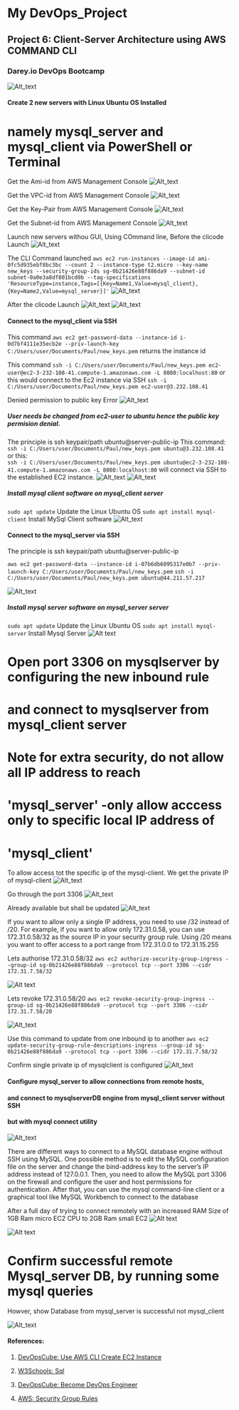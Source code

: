 # My DevOps_Project 

## Project 6: Client-Server Architecture using AWS COMMAND CLI

### Darey.io DevOps Bootcamp

![Alt_text](img/00.cli_server.png)


#### Create 2 new servers with Linux Ubuntu OS Installed
# namely mysql_server and mysql_client via PowerShell or Terminal
Get the Ami-id from AWS Management Console
![Alt_text](img/01.Ami-id.png)

Get the VPC-id from AWS Management Console
![Alt_text](img/02.VPC-id.png)

Get the Key-Pair from AWS Management Console
![Alt_text](img/03.keypair.png)

Get the Subnet-id from AWS Management Console
![Alt_text](img/04.subnet-id.png)

Launch new servers withou GUI, Using COmmand line, 
Before the clicode Launch
![Alt_text](img/05a.b4clicode.png)


The CLI Command launched
```aws ec2 run-instances --image-id ami-0fc5d935ebf8bc3bc --count 2 --instance-type t2.micro --key-name new_keys --security-group-ids sg-0b21426e88f886da9 --subnet-id  subnet-0a0e3a8df801bcd0b --tag-specifications 'ResourceType=instance,Tags=[{Key=Name1,Value=mysql_client},{Key=Name2,Value=mysql_server}]'```
![Alt_text](img/05b.clicode.png)


After the clicode Launch
![Alt_text](img/05c.afterclicodea.png)
![Alt_text](img/05d.afterclicodeb.png)




#### Connect to the mysql_client via SSH
This command ```aws ec2 get-password-data --instance-id i-0d7bf4111e35ecb2e --priv-launch-key C:/Users/user/Documents/Paul/new_keys.pem```
returns the instance id

This command ```ssh -i C:/Users/user/Documents/Paul/new_keys.pem ec2-user@ec2-3-232-108-41.compute-1.amazonaws.com -L 8080:localhost:80```
or this would connect to the Ec2 instance via SSH
```ssh -i C:/Users/user/Documents/Paul/new_keys.pem ec2-user@3.232.108.41```

Denied permission to public key Error
![Alt_text](img/6a.CLISSHConnectError.png)  

##### User needs be changed from ec2-user to ubuntu hence the public key permision denial.
The principle is ssh keypair/path ubuntu@server-public-ip
This command: ```ssh -i C:/Users/user/Documents/Paul/new_keys.pem ubuntu@3.232.108.41``` 
or this:  
```ssh -i C:/Users/user/Documents/Paul/new_keys.pem ubuntu@ec2-3-232-108-41.compute-1.amazonaws.com -L 8080:localhost:80```
will connect via SSH to the established EC2 instance.
![Alt_text](img/6b.CLISSHConnect.png)
![Alt_text](img/6c.CLISSHConnect.png)




##### Install mysql client software on mysql_client server
```sudo apt update```   Update the Linux Ubuntu OS
```sudo apt install mysql-client```  Install MySql Client software
![Alt_text](img/6d.mysqlclientinstalled.png)




#### Connect to the mysql_server via SSH
The principle is ssh keypair/path ubuntu@server-public-ip

```aws ec2 get-password-data --instance-id i-07b6db6095317e0b7 --priv-launch-key C:/Users/user/Documents/Paul/new_keys.pem```
```ssh -i C:/Users/user/Documents/Paul/new_keys.pem ubuntu@44.211.57.217```  

![Alt_text](img/7aCLISSHServerConect.png)

##### Install mysql server software on mysql_server server

```sudo apt update```  Update the Linux Ubuntu OS
```sudo apt install mysql-server```  Install Mysql Server 
![Alt text](img/7b.mysqlserverisntalled.png)




# Open port 3306 on mysqlserver by configuring the new inbound rule
# and connect to mysqlserver from mysql_client server
# Note for extra security, do not  allow all IP address to reach 
# 'mysql_server' -only allow acccess only to specific local IP address of 
# 'mysql_client'  

To allow access tot the specific ip of the mysql-client. We get the private IP of mysql-client
![Alt_text](img/9a.findptirvateip.png)

Go through the port 3306
![Alt_text](img/9b.mysqlport.png)

Already available but shall be updated
![Alt_text](img/9c.ruleexists.png)



If you want to allow only a single IP address, you need to use /32 instead of /20. For example, if you want to allow only 172.31.0.58, you can use 172.31.0.58/32 as the source IP in your security group rule. Using /20 means you want to offer access to a port range from 172.31.0.0 to 172.31.15.255

Lets authorise 172.31.0.58/32
```aws ec2 authorize-security-group-ingress --group-id sg-0b21426e88f886da9 --protocol tcp --port 3306 --cidr 172.31.7.58/32```

![Alt text](img/9d.authorise.png)

Lets revoke 172.31.0.58/20
```aws ec2 revoke-security-group-ingress --group-id sg-0b21426e88f886da9 --protocol tcp --port 3306 --cidr 172.31.7.58/20```

![Alt_text](img/9e.revoke.png)

Use this command to update from one inbound ip to another
```aws ec2 update-security-group-rule-descriptions-ingress --group-id sg-0b21426e88f886da9 --protocol tcp --port 3306 --cidr 172.31.7.58/32```

Confirm single private ip of mysqlclient is configured
![Alt_text](img/9f.oneip.png)





#### Configure mysql_server to allow connections from remote hosts,  
#### and connect to mysqlserverDB engine from mysql_client server without SSH 
#### but with mysql connect utility

![Alt_text](img/10.bindaddress.png)

There are different ways to connect to a MySQL database engine without SSH using MySQL. One possible method is to edit the MySQL configuration file on the server and change the bind-address key to the server’s IP address instead of 127.0.0.1. Then, you need to allow the MySQL port 3306 on the firewall and configure the user and host permissions for authentication. After that, you can use the mysql command-line client or a graphical tool like MySQL Workbench to connect to the database


After a full day of trying to connect remotely with an increased RAM Size of 1GB Ram micro EC2 CPU to 2GB Ram small EC2 
![Alt text](img/11.unsolved_challenge.png)

![Alt text](img/11b.troubleshoot.png)



# Confirm successful remote Mysql_server DB, by running some mysql queries

Howver, show Database from mysql_server is successful not mysql_client

![Alt_text](img/11.showdatabases.png)










#### References:

1. [DevOpsCube: Use AWS CLI Create EC2 Instance](https://devopscube.com/use-aws-cli-create-ec2-instance/)

2. [W3Schools: Sql](https://www.w3schools.com/sql/)

3. [DevOpsCube: Become DevOps Engineer](https://devopscube.com/become-devops-engineer/)

4. [AWS: Security Group Rules](https://docs.aws.amazon.com/AWSEC2/latest/UserGuide/security-group-rules.html)


